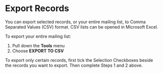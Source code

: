 # Export Records

You can export selected records, or your entire mailing list, to Comma Separated Values \(CSV\) format. CSV lists can be opened in Microsoft Excel.

To export your entire mailing list:

1. Pull down the **Tools** menu
2. Choose **EXPORT TO CSV**

To export only certain records, first tick the Selection Checkboxes beside the records you want to export. Then complete Steps 1 and 2 above.

